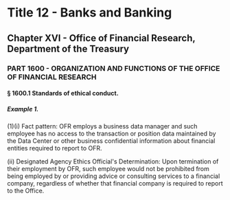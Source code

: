 
# Title 12 - Banks and Banking
## Chapter XVI - Office of Financial Research, Department of the Treasury
### PART 1600 - ORGANIZATION AND FUNCTIONS OF THE OFFICE OF FINANCIAL RESEARCH
#### § 1600.1 Standards of ethical conduct.
##### Example 1.

(1)(i) Fact pattern: OFR employs a business data manager and such employee has no access to the transaction or position data maintained by the Data Center or other business confidential information about financial entities required to report to OFR.

(ii) Designated Agency Ethics Official's Determination: Upon termination of their employment by OFR, such employee would not be prohibited from being employed by or providing advice or consulting services to a financial company, regardless of whether that financial company is required to report to the Office.
